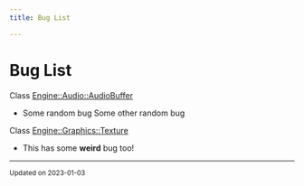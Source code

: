 ```yaml
---
title: Bug List

---
```


# Bug List






Class [Engine::Audio::AudioBuffer](/classes/classEngine_1_1Audio_1_1AudioBuffer.md)

* Some random bug 
Some other random bug  

Class [Engine::Graphics::Texture](/classes/classEngine_1_1Graphics_1_1Texture.md)

* This has some **weird** bug too! 

-------------------------------

<sub>Updated on 2023-01-03</sub>
